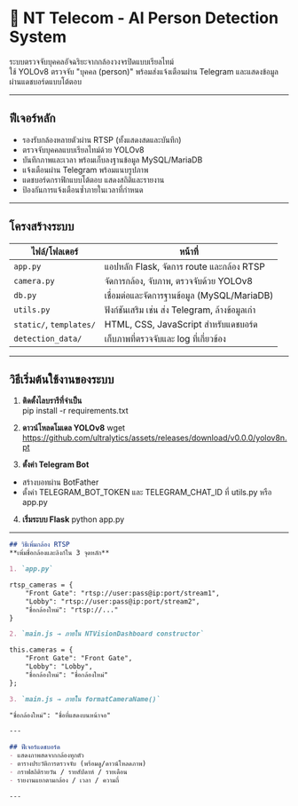 # 🎯 NT Telecom - AI Person Detection System

ระบบตรวจจับบุคคลอัจฉริยะจากกล้องวงจรปิดแบบเรียลไทม์  
ใช้ YOLOv8 ตรวจจับ "บุคคล (person)" พร้อมส่งแจ้งเตือนผ่าน Telegram และแสดงข้อมูลผ่านแดชบอร์ดแบบโต้ตอบ

---

## ฟีเจอร์หลัก

- รองรับกล้องหลายตัวผ่าน RTSP (ทั้งแสดงสดและบันทึก)
- ตรวจจับบุคคลแบบเรียลไทม์ด้วย YOLOv8
- บันทึกภาพและเวลา พร้อมเก็บลงฐานข้อมูล MySQL/MariaDB
- แจ้งเตือนผ่าน Telegram พร้อมแนบรูปภาพ
- แดชบอร์ดกราฟิกแบบโต้ตอบ แสดงสถิติและรายงาน
- ป้องกันการแจ้งเตือนซ้ำภายในเวลาที่กำหนด

---

## โครงสร้างระบบ

| ไฟล์/โฟลเดอร์        | หน้าที่ |
|----------------------|---------|
| `app.py`             | แอปหลัก Flask, จัดการ route และกล้อง RTSP |
| `camera.py`          | จัดการกล้อง, จับภาพ, ตรวจจับด้วย YOLOv8 |
| `db.py`              | เชื่อมต่อและจัดการฐานข้อมูล (MySQL/MariaDB) |
| `utils.py`           | ฟังก์ชันเสริม เช่น ส่ง Telegram, ล้างข้อมูลเก่า |
| `static/`, `templates/` | HTML, CSS, JavaScript สำหรับแดชบอร์ด |
| `detection_data/`    | เก็บภาพที่ตรวจจับและ log ที่เกี่ยวข้อง |

---

## วิธีเริ่มต้นใช้งานของระบบ

1. **ติดตั้งไลบรารีที่จำเป็น**  
pip install -r requirements.txt

2. **ดาวน์โหลดโมเดล YOLOv8**
wget https://github.com/ultralytics/assets/releases/download/v0.0.0/yolov8n.pt

3. **ตั้งค่า Telegram Bot**
- สร้างบอทผ่าน BotFather
- ตั้งค่า TELEGRAM_BOT_TOKEN และ TELEGRAM_CHAT_ID ที่ utils.py หรือ app.py

4. **เริ่มระบบ Flask**
python app.py

---

```markdown
## วิธีเพิ่มกล้อง RTSP
**เพิ่มชื่อกล้องและลิงก์ใน 3 จุดหลัก**

1. `app.py`

rtsp_cameras = {
    "Front Gate": "rtsp://user:pass@ip:port/stream1",
    "Lobby": "rtsp://user:pass@ip:port/stream2",
    "ชื่อกล้องใหม่": "rtsp://..."
}

2. `main.js → ภายใน NTVisionDashboard constructor`

this.cameras = {
    "Front Gate": "Front Gate",
    "Lobby": "Lobby",
    "ชื่อกล้องใหม่": "ชื่อกล้องใหม่"
};

3. `main.js → ภายใน formatCameraName()`

"ชื่อกล้องใหม่": "ชื่อที่แสดงบนหน้าจอ"

--- 

## ฟีเจอร์แดชบอร์ด
- แสดงภาพสดจากกล้องทุกตัว
- ตารางประวัติการตรวจจับ (พร้อมดู/ดาวน์โหลดภาพ)
- กราฟสถิติรายวัน / รายสัปดาห์ / รายเดือน
- รายงานแยกตามกล้อง / เวลา / ความถี่

---